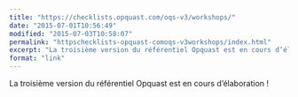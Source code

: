 ```yaml
---
title: "https://checklists.opquast.com/oqs-v3/workshops/"
date: "2015-07-01T10:56:49"
modified: "2015-07-03T10:58:07"
permalink: "httpschecklists-opquast-comoqs-v3workshops/index.html"
excerpt: "La troisième version du référentiel Opquast est en cours d’élaboration&nbsp;!"
format: "link"
---
```

La troisième version du référentiel Opquast est en cours d’élaboration&nbsp;!

